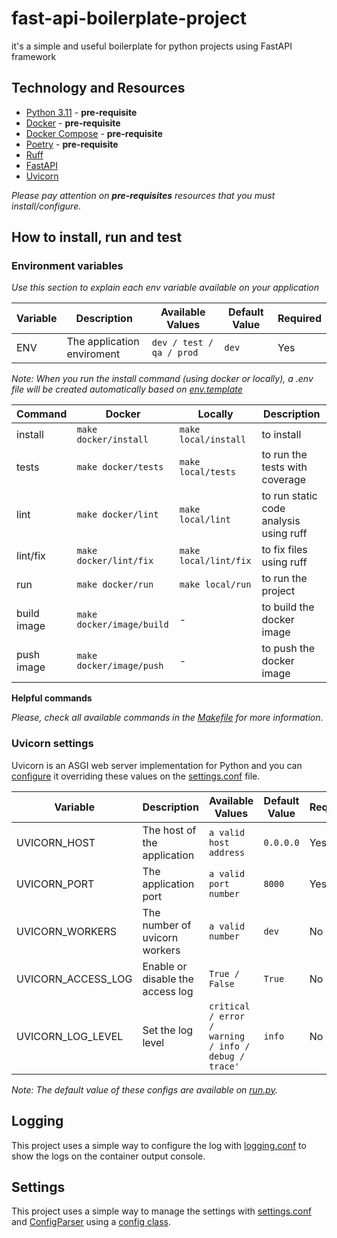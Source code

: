 # fast-api-boilerplate-project

it's a simple and useful boilerplate for python projects using FastAPI framework

## Technology and Resources

- [Python 3.11](https://www.python.org/downloads/release/python-3110/) - **pre-requisite**
- [Docker](https://www.docker.com/get-started) - **pre-requisite**
- [Docker Compose](https://docs.docker.com/compose/) - **pre-requisite**
- [Poetry](https://python-poetry.org/) - **pre-requisite**
- [Ruff](https://github.com/astral-sh/ruff)
- [FastAPI](https://fastapi.tiangolo.com/)
- [Uvicorn](https://www.uvicorn.org/)

*Please pay attention on **pre-requisites** resources that you must install/configure.*

## How to install, run and test

### Environment variables

*Use this section to explain each env variable available on your application* 

Variable | Description | Available Values | Default Value | Required
--- | --- | --- | --- | ---
ENV | The application enviroment |  `dev / test / qa / prod` | `dev` | Yes

*Note: When you run the install command (using docker or locally), a .env file will be created automatically based on [env.template](env.template)*

Command | Docker | Locally | Description
---- | ------- | ------- | -------
install | `make docker/install` | `make local/install` | to install
tests | `make docker/tests` | `make local/tests` | to run the tests with coverage
lint | `make docker/lint` | `make local/lint` | to run static code analysis using ruff
lint/fix | `make docker/lint/fix` | `make local/lint/fix` | to fix files using ruff
run | `make docker/run` | `make local/run` | to run the project
build image | `make docker/image/build` | - | to build the docker image
push image | `make docker/image/push` | - | to push the docker image

**Helpful commands**

*Please, check all available commands in the [Makefile](Makefile) for more information*.

### Uvicorn settings

Uvicorn is an ASGI web server implementation for Python and you can [configure](https://www.uvicorn.org/settings/) it overriding these values on the [settings.conf](settings.conf) file.

Variable | Description | Available Values | Default Value | Required
--- | --- | --- | --- | ---
UVICORN_HOST | The host of the application |  `a valid host address` | `0.0.0.0` | Yes
UVICORN_PORT | The application port |  `a valid port number` | `8000` | Yes
UVICORN_WORKERS | The number of uvicorn workers |  `a valid number` | `dev` | No
UVICORN_ACCESS_LOG | Enable or disable the access log |  `True / False` | `True` | No
UVICORN_LOG_LEVEL | Set the log level |  `critical / error / warning / info / debug / trace'` | `info` | No

*Note: The default value of these configs are available on [run.py](run.py).*


## Logging

This project uses a simple way to configure the log with [logging.conf](logging.conf) to show the logs on the container output console.

## Settings

This project uses a simple way to manage the settings with [settings.conf](settings.conf) and [ConfigParser](https://docs.python.org/3/library/configparser.html) using a [config class](./src/config/settings.py).
